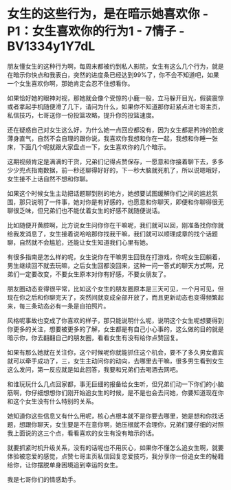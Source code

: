 # 女生的这些行为，是在暗示她喜欢你 - P1：女生喜欢你的行为1 - 7情子 - BV1334y1Y7dL

朋友懂女生的这种行为啊，每周末都被约到私人影院，女生有这么几个行为，就是在暗示你快点和我表白，突然的进度条已经达到99%了，你不会不知道吧，如果一个女生喜欢你啊，那她肯定会忍不住想看你。

如果恰好她的眼神对视，那她就会像个受惊的小鹿一般，立马躲开目光，假装震惊或者拿起手机随便滑了几下，请问为什么，如果你不知道那你赶紧点进七哥主页，私信技巧，七哥送你一份投篮攻略，提升你的投篮速度。

还在疑惑自己对女生这么好，为什么她一点回应都没有，因为女生都是矜持的脸皮薄身直气，自然不会自理的跟你说，我喜欢你我想和你在一起，我想和你睡一张床，下面几个呢就跟大家盘点一下，女生喜欢你的几个暗示。

这期视频肯定是满满的干货，兄弟们记得点赞保存，一愿意和你接着聊下去，多多少少兜点指南数据，前一秒还聊得好好的，下一秒大脑就死机了，所以说嗯哦好，女生接不上话自然不想和你聊。

如果这个时候女生主动把话题聊到别的地方，她想要试图缓解你们之间的尴尬氛围，那只说明了一件事，她对你是有好感的，也愿意和你聊天，即便和你聊得很无聊很乏味，但兄弟们也不能仗着女生的好感不就随便说话。

比如随便开黄腔啊，比方说女生问你你在干嘛呢，我们就可以回，刚准备找你你就给我发消息了，女生接着说哈哈那你找我干嘛，我们就可以顺理成章的找个话题聊，自然就不会尴尬，还能让女生知道我们心里有她。

有很多指南是怎么样的呢，女生说你在干嘛男生回我在打游戏，你呢女生回躺着，男生继续回不就去玩嘛，之后女生回都没回来，这种一问一答式的聊天方式啊，兄弟们一定要改变，不要女生原本对你有好感，不要女朋友了。

朋友圈动态变得很平常，比如这个女生的朋友圈原本是三天可见，一个月可见，但现在你之后和你聊完天了，突然间就变成全部开放了，而且更新动态也变得频繁起来，每三条动态必有一条是自拍照片。

风格呢事故也变成了你喜欢的样子，那只能说明什么呢，说明这个女生呢想要得到你更多的关注，想要被更多的了解，女生都是有自己小心事的，这么做的目的就是暗示你，你去翻翻自己的朋友圈，看看女生有没有给你点赞回复。

如果有那么她就在关注你，这个时候呢你就能抓住这个机会，要不了多久男女嘉宾就可以牵手成功了，三，女生主动问你的动向，去哪里去干嘛，很多男生看到女生这么发问，第一反应就是如此回答，我要和兄弟们去喝酒去网吧。

和谁玩玩什么几点回家都，事无巨细的报备给女生听，但兄弟们动一下你们的小脑筋啊，你仔细想想你们刚开始追女生的时候，是不是也会去问她，你要知道现在你和这个女生没有什么特别的关系。

她知道你这些信息又有什么用呢，核心点根本就不是你要去哪里，她是想和你找话题，想跟你聊天，女生要是不在意你啊，她压根就不会理你，兄弟们要仔细的对照我上面说的这三个点，看看喜欢的女生有没有暗示的话。

就要抓紧时机升级关系，没有的话呢也不用灰心，如果你不懂怎么追女生啊，就要体验被恋爱的感觉，点赞七哥主页私信回复恋爱技巧，我分享你一份追女生的秘籍给你，让你摆脱单身困境追到幸运的女生。

我是七哥你们的情感助手。